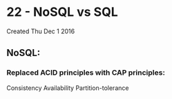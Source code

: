 # 22 - NoSQL vs SQL
Created Thu Dec 1 2016

NoSQL:
------

### Replaced ACID principles with CAP principles:
Consistency
Availability
Partition-tolerance



